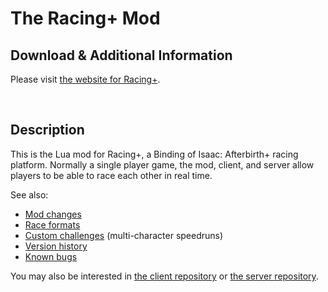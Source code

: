 # The Racing+ Mod

## Download & Additional Information

Please visit [the website for Racing+](https://isaacracing.net/).

<br />

## Description

This is the Lua mod for Racing+, a Binding of Isaac: Afterbirth+ racing platform. Normally a single player game, the mod, client, and server allow players to be able to race each other in real time.

See also:
- [Mod changes](docs/CHANGES.md)
- [Race formats](docs/CHANGES-RACES.md)
- [Custom challenges](docs/CHANGES-CHALLENGES.md) (multi-character speedruns)
- [Version history](https://github.com/Zamiell/isaac-racing-client/blob/master/HISTORY.md)
- [Known bugs](docs/BUGS.md)

You may also be interested in [the client repository](https://github.com/Zamiell/isaac-racing-client) or [the server repository](https://github.com/Zamiell/isaac-racing-server).

<br />
